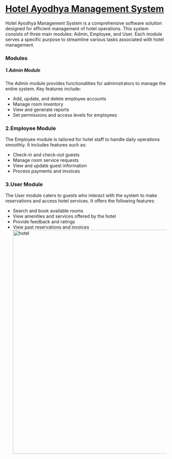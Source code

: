 <h1><u><B>Hotel Ayodhya Management System</B></u></h1>

Hotel Ayodhya Management System is a comprehensive software solution designed for efficient management of hotel operations. This system consists of three main modules: Admin, Employee, and User. Each module serves a specific purpose to streamline various tasks associated with hotel management.
<h3><B></B>Modules</B></h3>
<h5><B>1.Admin Module</B></h5>
The Admin module provides functionalities for administrators to manage the entire system. Key features include:
<ul>
  <li>Add, update, and delete employee accounts</li>
  <li>Manage room inventory</li>
  <li>View and generate reports</li>
  <li>Set permissions and access levels for employees</li>
</ul>
<h3><B>2.Employee Module</B></h3>
The Employee module is tailored for hotel staff to handle daily operations smoothly. It includes features such as:
<ul>
  <li>Check-in and check-out guests</li>
  <li>Manage room service requests</li>
  <li>View and update guest information</li>
  <li>Process payments and invoices</li>
</ul>
<h3><B>3.User Module</B></h3>
The User module caters to guests who interact with the system to make reservations and access hotel services. It offers the following features:
<Ul>
  <li>Search and book available rooms</li>
  <li>View amenities and services offered by the hotel</li>
  <li>Provide feedback and ratings</li>
  <li>View past reservations and invoices</li
</Ul>
<img src="https://github.com/PavanSacharya/Hotel-Ayodhya/assets/159934757/7962e37c-fcd4-468c-819c-029a53eadefd" alt="hotel" width="700" height="700">




